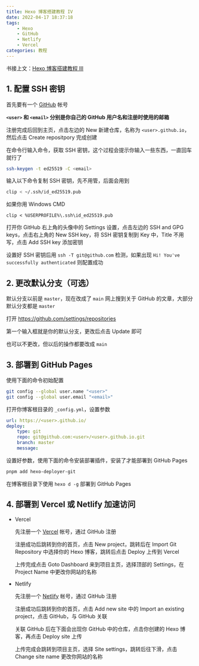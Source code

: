 ```yaml
---
title: Hexo 博客搭建教程 IV
date: 2022-04-17 18:37:18
tags:
    - Hexo
    - GitHub
    - Netlify
    - Vercel
categories: 教程
---
```


书接上文：[Hexo 博客搭建教程 III](/2022/04/17/hexo-blog-3)

<!-- more -->

## 1. 配置 SSH 密钥

首先要有一个 [GitHub](https://github.com) 帐号

**`<user>` 和 `<email>` 分别是你自己的 GitHub 用户名和注册时使用的邮箱**

注册完成后回到主页，点击左边的 New 新建仓库，名称为 `<user>.github.io`，然后点击 Create repositpory 完成创建

在命令行输入命令，获取 SSH 密钥，这个过程会提示你输入一些东西，一直回车就行了

```bash
ssh-keygen -t ed25519 -C <email>
```

输入以下命令复制 SSH 密钥，先不用管，后面会用到

```bash
clip < ~/.ssh/id_ed25519.pub
```

如果你用 Windows CMD

```batch
clip < %USERPROFILE%\.ssh\id_ed25519.pub
```

打开你 GitHub 右上角的头像中的 Settings 设置，点击左边的 SSH and GPG keys，点击右上角的 New SSH key，将 SSH 密钥复制到 Key 中，Title 不用写，点击 Add SSH key 添加密钥

设置好 SSH 密钥后用 `ssh -T git@github.com` 检测，如果出现 `Hi! You've successfully authenticated` 则配置成功

## 2. 更改默认分支（可选）

默认分支以前是 `master`，现在改成了 `main`
网上搜到关于 GitHub 的文章，大部分默认分支都是 `master`

打开 https://github.com/settings/repositories

第一个输入框就是你的默认分支，更改后点击 Update 即可

也可以不更改，但以后的操作都要改成 `main`

## 3. 部署到 GitHub Pages

使用下面的命令初始配置

```bash
git config --global user.name "<user>"
git config --global user.email "<email>"
```

打开你博客根目录的 `_config.yml`，设置参数

```yaml
url: https://<user>.github.io/
deploy:
    type: git
    repo: git@github.com:<user>/<user>.github.io.git
    branch: master
    message:
```

设置好参数，使用下面的命令安装部署插件，安装了才能部署到 GitHub Pages

```bash
pnpm add hexo-deployer-git
```

在博客根目录下使用 `hexo d -g` 部署到 GitHub Pages

## 4. 部署到 Vercel 或 Netlify 加速访问

-   Vercel

    先注册一个 [Vercel](https://vercel.com/login) 帐号，通过 GitHub 注册

    注册成功后跳转到你的首页，点击 New project，跳转后在 Import Git Repository 中选择你的 Hexo 博客，跳转后点击 Deploy 上传到 Vercel

    上传完成点击 Goto Dashboard 来到项目主页，选择顶部的 Settings，在 Project Name 中更改你网站的名称

-   Netlify

    先注册一个 [Netlify](https://app.netlify.com/) 帐号，通过 GitHub 注册

    注册成功后跳转到你的首页，点击 Add new site 中的 Import an existing project，点击 GitHub，与 GitHub 关联

    关联 GitHub 后在下面会出现你 GitHub 中的仓库，点击你创建的 Hexo 博客，再点击 Deploy site 上传

    上传完成会跳转到项目主页，选择 Site settings，跳转后往下滑，点击 Change site name 更改你网站的名称
